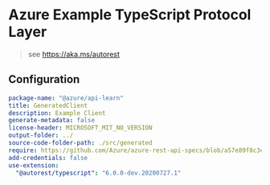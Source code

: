 # Azure Example TypeScript Protocol Layer

> see https://aka.ms/autorest

## Configuration

```yaml
package-name: "@azure/api-learn"
title: GeneratedClient
description: Example Client
generate-metadata: false
license-header: MICROSOFT_MIT_NO_VERSION
output-folder: ../
source-code-folder-path: ./src/generated
require: https://github.com/Azure/azure-rest-api-specs/blob/a57e89f8c3e1215201694cc0d6e9a51842573df0/specification/mediaservices/data-plane/readme.md
add-credentials: false
use-extension:
  "@autorest/typescript": "6.0.0-dev.20200727.1"
```
